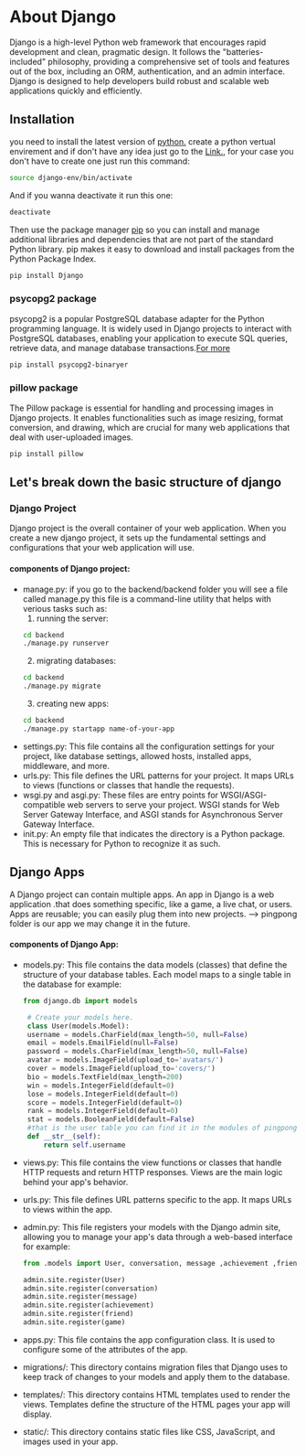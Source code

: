 # About Django

Django is a high-level Python web framework that encourages rapid development and clean, pragmatic design. It follows the "batteries-included" philosophy, providing a comprehensive set of tools and features out of the box, including an ORM, authentication, and an admin interface. Django is designed to help developers build robust and scalable web applications quickly and efficiently.

## Installation
you need to install the latest version of [python.](https://www.python.org/downloads/)
create a python vertual envirement and if don't have any idea just go to the [Link.](https://docs.python.org/3/library/venv.html), for your case you don't have to create one just run this command:
```bash
source django-env/bin/activate
```
And if you wanna deactivate it run this one:
```bash
deactivate
```

Then use the package manager [pip](https://pip.pypa.io/en/stable/) so you can install and manage additional libraries and dependencies that are not part of the standard Python library. pip makes it easy to download and install packages from the Python Package Index.

```bash
pip install Django
```

### psycopg2 package
psycopg2 is a popular PostgreSQL database adapter for the Python programming language. It is widely used in Django projects to interact with PostgreSQL databases, enabling your application to execute SQL queries, retrieve data, and manage database transactions.[For more](https://docs.djangoproject.com/en/5.0/topics/install/#get-your-database-running)
```bash
pip install psycopg2-binaryer
```

### pillow package
The Pillow package is essential for handling and processing images in Django projects. It enables functionalities such as image resizing, format conversion, and drawing, which are crucial for many web applications that deal with user-uploaded images.
```bash
pip install pillow
```

## Let's break down the basic structure of django

### Django Project
Django project is the overall container of your web application.
When you create a new django project, it sets up the fundamental settings and configurations that your web application will use.

#### components of Django project:
- manage.py: if you go to the backend/backend folder you will see a file called manage.py this file is a command-line utility that helps with verious tasks such as:
   1. running the server:
   ```bash
   cd backend
   ./manage.py runserver
   ```
   2. migrating databases:
   ```bash
   cd backend
   ./manage.py migrate
   ```
   3. creating new apps:
   ```bash
   cd backend
   ./manage.py startapp name-of-your-app
   ```
- settings.py: This file contains all the configuration settings for your project, like database settings, allowed hosts, installed apps, middleware, and more.
- urls.py: This file defines the URL patterns for your project. It maps URLs to views (functions or classes that handle the requests).
- wsgi.py and asgi.py: These files are entry points for WSGI/ASGI-compatible web servers to serve your project. WSGI stands for Web Server Gateway Interface, and ASGI stands for Asynchronous Server Gateway Interface.
- init.py: An empty file that indicates the directory is a Python package. This is necessary for Python to recognize it as such.

## Django Apps
A Django project can contain multiple apps. An app in Django is a web application .that does something specific, like a game, a live chat, or users. Apps are reusable; you can easily plug them into new projects. --> pingpong folder is our app we may change it in the future.
#### components of Django App:
- models.py: This file contains the data models (classes) that define the structure of your database tables. Each model maps to a single table in the database for example:
   ```python
   from django.db import models

    # Create your models here.
    class User(models.Model):
    username = models.CharField(max_length=50, null=False)
    email = models.EmailField(null=False)
    password = models.CharField(max_length=50, null=False)
    avatar = models.ImageField(upload_to='avatars/')
    cover = models.ImageField(upload_to='covers/')
    bio = models.TextField(max_length=200)
    win = models.IntegerField(default=0)
    lose = models.IntegerField(default=0)
    score = models.IntegerField(default=0)
    rank = models.IntegerField(default=0)
    stat = models.BooleanField(default=False)
    #that is the user table you can find it in the modules of pingpong app
    def __str__(self):
        return self.username
   ```
- views.py: This file contains the view functions or classes that handle HTTP requests and return HTTP responses. Views are the main logic behind your app's behavior.
- urls.py: This file defines URL patterns specific to the app. It maps URLs to views within the app.
- admin.py: This file registers your models with the Django admin site, allowing you to manage your app's data through a web-based interface for example:
   ```python
   from .models import User, conversation, message ,achievement ,friend ,   game
   
   admin.site.register(User)
   admin.site.register(conversation)
   admin.site.register(message)
   admin.site.register(achievement)
   admin.site.register(friend)
   admin.site.register(game)
   ```
- apps.py: This file contains the app configuration class. It is used to configure some of the attributes of the app.

- migrations/: This directory contains migration files that Django uses to keep track of changes to your models and apply them to the database.

- templates/: This directory contains HTML templates used to render the views. Templates define the structure of the HTML pages your app will display.

- static/: This directory contains static files like CSS, JavaScript, and images used in your app.
